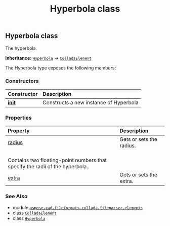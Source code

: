 ﻿---
title: Hyperbola class
second_title: Aspose.CAD for Python via .NET API References
description: 
type: docs
weight: 430
url: /aspose.cad.fileformats.collada.fileparser.elements/hyperbola/
is_root: false
---

## Hyperbola class

The hyperbola.



**Inheritance:** [`Hyperbola`](/cad/python-net/aspose.cad.fileformats.collada.fileparser.elements/hyperbola) → 
[`ColladaElement`](/cad/python-net/aspose.cad.fileformats.collada.fileparser.elements/colladaelement)



The Hyperbola type exposes the following members:

### Constructors
| Constructor | Description |
| :- | :- |
| [__init__](/cad/python-net/aspose.cad.fileformats.collada.fileparser.elements/hyperbola/__init__/#) | Constructs a new instance of Hyperbola |


### Properties
| Property | Description |
| :- | :- |
| [radius](/cad/python-net/aspose.cad.fileformats.collada.fileparser.elements/hyperbola/radius) | Gets or sets the radius.<br/>Contains two floating-point numbers that specify the radii of the hyperbola. |
| [extra](/cad/python-net/aspose.cad.fileformats.collada.fileparser.elements/hyperbola/extra) | Gets or sets the extra. |



### See Also
* module [`aspose.cad.fileformats.collada.fileparser.elements`](..)
* class [`ColladaElement`](/cad/python-net/aspose.cad.fileformats.collada.fileparser.elements/colladaelement)
* class [`Hyperbola`](/cad/python-net/aspose.cad.fileformats.collada.fileparser.elements/hyperbola)
